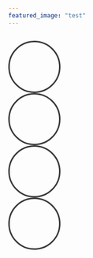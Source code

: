 ```yaml
---
featured_image: "test"
---
```

<div class="text-center">
    <ul class="text-center">
        <li class="col-xs-3"><span class="circle fa fa-lock"></span></li>
        <li class="col-xs-3"><span class="circle fa fa-key"></span></li>
        <li class="col-xs-3"><span class="circle fa fa-video-camera"></span></li>
        <li class="col-xs-3"><span class="circle fa fa-home"></span></li>
    </ul>
</div>

<style>
    ul.text-center {
        display: inline-block;
        padding: 0;
    }

    li {
        list-style: none;
    }

    ul li .circle {
        border: 3px solid #38393a;
        border-radius: 100%;
        height: 48px;
        width: 48px;
        line-height: 45px;
        float: left;
        color: #38393a;
        cursor: pointer;
    }

    ul li .circle:active {
        border-color: rgba(0, 0, 0, 0.5);
        color: rgba(0, 0, 0, 0.5);
    }

    @media (min-width: 415px) {
        ul li .circle {
            width: 75px;
            height: 75px;
            line-height: 75px;
            font-size: 150%;
        }
    }

    @media (min-width: 768px) {
        ul li .circle {
            width: 100px;
            height: 100px;
            line-height: 100px;
            font-size: 175%;            
        }
    }

    @media (min-width: 992px) {
        ul li .circle {
            width: 125px;
            height: 125px;
            line-height: 125px;
            font-size: 200%;            
        }
    }
</style>